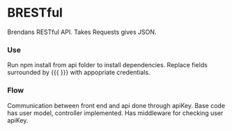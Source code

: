 # BRESTful
Brendans RESTful API.
Takes Requests gives JSON.

### Use
Run npm install from api folder to install dependencies. Replace fields surrounded by {{{ }}} with appopriate credentials.

### Flow
Communication between front end and api done through apiKey.
Base code has user model, controller implemented. Has middleware for checking user apiKey.
